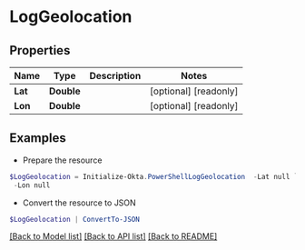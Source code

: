 # LogGeolocation
## Properties

Name | Type | Description | Notes
------------ | ------------- | ------------- | -------------
**Lat** | **Double** |  | [optional] [readonly] 
**Lon** | **Double** |  | [optional] [readonly] 

## Examples

- Prepare the resource
```powershell
$LogGeolocation = Initialize-Okta.PowerShellLogGeolocation  -Lat null `
 -Lon null
```

- Convert the resource to JSON
```powershell
$LogGeolocation | ConvertTo-JSON
```

[[Back to Model list]](../README.md#documentation-for-models) [[Back to API list]](../README.md#documentation-for-api-endpoints) [[Back to README]](../README.md)

